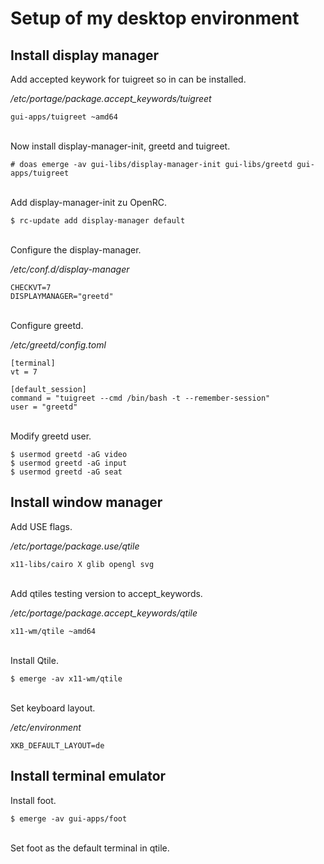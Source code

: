 # Setup of my desktop environment

## Install display manager
Add accepted keywork for tuigreet so in can be installed.

_/etc/portage/package.accept_keywords/tuigreet_
```
gui-apps/tuigreet ~amd64
```
\
Now install display-manager-init, greetd and tuigreet.
```
# doas emerge -av gui-libs/display-manager-init gui-libs/greetd gui-apps/tuigreet
```
\
Add display-manager-init zu OpenRC.
```
$ rc-update add display-manager default
```
\
Configure the display-manager.

_/etc/conf.d/display-manager_
```
CHECKVT=7
DISPLAYMANAGER="greetd"
```
\
Configure greetd.

_/etc/greetd/config.toml_
```
[terminal]
vt = 7
 
[default_session]
command = "tuigreet --cmd /bin/bash -t --remember-session"
user = "greetd"
```
\
Modify greetd user.
```
$ usermod greetd -aG video
$ usermod greetd -aG input
$ usermod greetd -aG seat
```

## Install window manager
Add USE flags.

_/etc/portage/package.use/qtile_
```
x11-libs/cairo X glib opengl svg
```
\
Add qtiles testing version to accept_keywords.

_/etc/portage/package.accept_keywords/qtile_
```
x11-wm/qtile ~amd64
```
\
Install Qtile.
```
$ emerge -av x11-wm/qtile
```
\
Set keyboard layout.

_/etc/environment_
```
XKB_DEFAULT_LAYOUT=de
```

## Install terminal emulator
Install foot.
```
$ emerge -av gui-apps/foot
```
\
Set foot as the default terminal in qtile.
